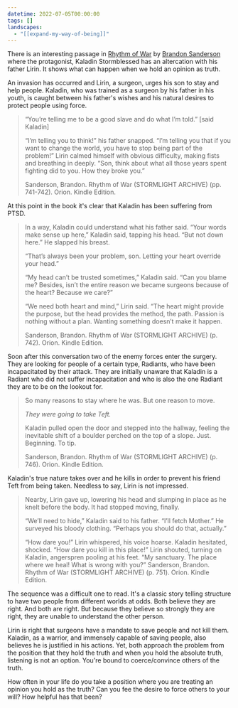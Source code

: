 ```yaml
---
datetime: 2022-07-05T00:00:00
tags: []
landscapes:
  - "[[expand-my-way-of-being]]"
---
```

There is an interesting passage in [Rhythm of War](https://www.goodreads.com/book/show/49203999-rhythm-of-war) by [Brandon Sanderson](https://www.goodreads.com/author/show/38550.Brandon_Sanderson) where the protagonist, Kaladin Stormblessed has an altercation with his father Lirin. It shows what can happen when we hold an opinion as truth.

An invasion has occurred and Lirin, a surgeon, urges his son to stay and help people. Kaladin, who was trained as a surgeon by his father in his youth, is caught between his father's wishes and his natural desires to protect people using force.

> “You’re telling me to be a good slave and do what I’m told.” [said Kaladin]
> 
> “I’m telling you to think!” his father snapped. “I’m telling you that if you want to change the world, you have to stop being part of the problem!” Lirin calmed himself with obvious difficulty, making fists and breathing in deeply. “Son, think about what all those years spent fighting did to you. How they broke you.”
> 
> Sanderson, Brandon. Rhythm of War (STORMLIGHT ARCHIVE) (pp. 741-742). Orion. Kindle Edition.

At this point in the book it's clear that Kaladin has been suffering from PTSD.

> In a way, Kaladin could understand what his father said. “Your words make sense up here,” Kaladin said, tapping his head. “But not down here.” He slapped his breast.
> 
> “That’s always been your problem, son. Letting your heart override your head.”
> 
> “My head can’t be trusted sometimes,” Kaladin said. “Can you blame me? Besides, isn’t the entire reason we became surgeons because of the heart? Because we care?”
> 
> “We need both heart and mind,” Lirin said. “The heart might provide the purpose, but the head provides the method, the path. Passion is nothing without a plan. Wanting something doesn’t make it happen.
> 
> Sanderson, Brandon. Rhythm of War (STORMLIGHT ARCHIVE) (p. 742). Orion. Kindle Edition.

Soon after this conversation two of the enemy forces enter the surgery. They are looking for people of a certain type, Radiants, who have been incapacitated by their attack. They are initially unaware that Kaladin is a Radiant who did not suffer incapacitation and who is also the one Radiant they are to be on the lookout for.

> So many reasons to stay where he was. But one reason to move.
> 
> _They were going to take Teft._
> 
> Kaladin pulled open the door and stepped into the hallway, feeling the inevitable shift of a boulder perched on the top of a slope. Just. Beginning. To tip.
> 
> Sanderson, Brandon. Rhythm of War (STORMLIGHT ARCHIVE) (p. 746). Orion. Kindle Edition.

Kaladin's true nature takes over and he kills in order to prevent his friend Teft from being taken. Needless to say, Lirin is not impressed.

> Nearby, Lirin gave up, lowering his head and slumping in place as he knelt before the body. It had stopped moving, finally.
> 
> “We’ll need to hide,” Kaladin said to his father. “I’ll fetch Mother.” He surveyed his bloody clothing. “Perhaps you should do that, actually.”
> 
> “How dare you!” Lirin whispered, his voice hoarse. Kaladin hesitated, shocked. “How dare you kill in this place!” Lirin shouted, turning on Kaladin, angerspren pooling at his feet. “My sanctuary. The place where we heal! What is wrong with you?” Sanderson, Brandon. Rhythm of War (STORMLIGHT ARCHIVE) (p. 751). Orion. Kindle Edition.

The sequence was a difficult one to read. It's a classic story telling structure to have two people from different worlds at odds. Both believe they are right. And both are right. But because they believe so strongly they are right, they are unable to understand the other person.

Lirin is right that surgeons have a mandate to save people and not kill them. Kaladin, as a warrior, and immensely capable of saving people, also believes he is justified in his actions. Yet, both approach the problem from the position that they hold the truth and when you hold the absolute truth, listening is not an option. You're bound to coerce/convince others of the truth.

How often in your life do you take a position where you are treating an opinion you hold as the truth? Can you fee the desire to force others to your will? How helpful has that been?

